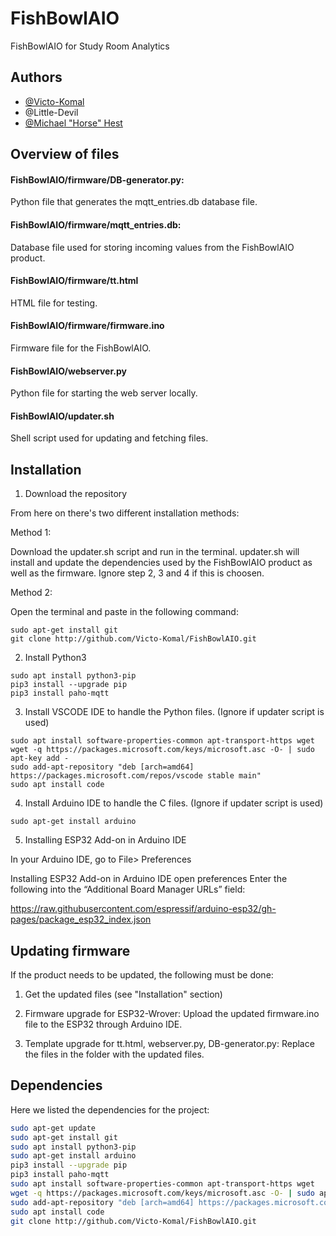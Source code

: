 
# FishBowlAIO



FishBowlAIO for Study Room Analytics


## Authors


- [@Victo-Komal](https://www.github.com/Victo-Komal)
- @Little-Devil
- [@Michael "Horse" Hest](https://github.com/Hestur)
## Overview of files

#### FishBowlAIO/firmware/DB-generator.py:
Python file that generates the mqtt_entries.db database file.

#### FishBowlAIO/firmware/mqtt_entries.db:
Database file used for storing incoming values from the FishBowlAIO product.

#### FishBowlAIO/firmware/tt.html
HTML file for testing.

#### FishBowlAIO/firmware/firmware.ino
Firmware file for the FishBowlAIO.

#### FishBowlAIO/webserver.py
Python file for starting the web server locally.

#### FishBowlAIO/updater.sh
Shell script used for updating and fetching files.

## Installation

1. Download the repository

From here on there's two different installation methods:


Method 1:

Download the updater.sh script and run in the terminal. updater.sh will install and update the dependencies used by the FishBowlAIO product as well as the firmware.
Ignore step 2, 3 and 4 if this is choosen.

Method 2:

Open the terminal and paste in the following command:
```
sudo apt-get install git
git clone http://github.com/Victo-Komal/FishBowlAIO.git
```

2. Install Python3 
```
sudo apt install python3-pip
pip3 install --upgrade pip
pip3 install paho-mqtt
```
3. Install VSCODE IDE to handle the Python files. (Ignore if updater script is used)
```
sudo apt install software-properties-common apt-transport-https wget
wget -q https://packages.microsoft.com/keys/microsoft.asc -O- | sudo apt-key add -
sudo add-apt-repository "deb [arch=amd64] https://packages.microsoft.com/repos/vscode stable main"
sudo apt install code
```
4. Install Arduino IDE to handle the C files. (Ignore if updater script is used)
```
sudo apt-get install arduino
```

5. Installing ESP32 Add-on in Arduino IDE

In your Arduino IDE, go to File> Preferences


Installing ESP32 Add-on in Arduino IDE open preferences
Enter the following into the “Additional Board Manager URLs” field:

https://raw.githubusercontent.com/espressif/arduino-esp32/gh-pages/package_esp32_index.json


## Updating firmware

If the product needs to be updated, the following must be done:

1. Get the updated files (see "Installation" section)

2. Firmware upgrade for ESP32-Wrover:
Upload the updated firmware.ino file to the ESP32 through Arduino IDE.

3. Template upgrade for tt.html, webserver.py, DB-generator.py:
Replace the files in the folder with the updated files.
## Dependencies

Here we listed the dependencies for the project:

```bash
sudo apt-get update
sudo apt-get install git
sudo apt install python3-pip
sudo apt-get install arduino
pip3 install --upgrade pip
pip3 install paho-mqtt
sudo apt install software-properties-common apt-transport-https wget
wget -q https://packages.microsoft.com/keys/microsoft.asc -O- | sudo apt-key add -
sudo add-apt-repository "deb [arch=amd64] https://packages.microsoft.com/repos/vscode stable main"
sudo apt install code
git clone http://github.com/Victo-Komal/FishBowlAIO.git
```
    
